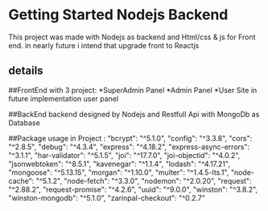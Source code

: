 # Getting Started Nodejs Backend 

This project was made with Nodejs as backend and Html/css & js for Front end. in nearly future i intend that upgrade front to Reactjs

## details
##FrontEnd with 3 project:
*SuperAdmin Panel
*Admin Panel
*User Site
in future implementation user panel

##BackEnd
backend designed by Nodejs and Restfull Api with MongoDb as Database 

##Package usage in Project :
    "bcrypt": "^5.1.0",
    "config": "^3.3.8",
    "cors": "^2.8.5",
    "debug": "^4.3.4",
    "express": "^4.18.2",
    "express-async-errors": "^3.1.1",
    "har-validator": "^5.1.5",
    "joi": "^17.7.0",
    "joi-objectid": "^4.0.2",
    "jsonwebtoken": "^8.5.1",
    "kavenegar": "^1.1.4",
    "lodash": "^4.17.21",
    "mongoose": "^5.13.15",
    "morgan": "^1.10.0",
    "multer": "^1.4.5-lts.1",
    "node-cache": "^5.1.2",
    "node-fetch": "^3.3.0",
    "nodemon": "^2.0.20",
    "request": "^2.88.2",
    "request-promise": "^4.2.6",
    "uuid": "^9.0.0",
    "winston": "^3.8.2",
    "winston-mongodb": "^5.1.0",
    "zarinpal-checkout": "^0.2.7"




